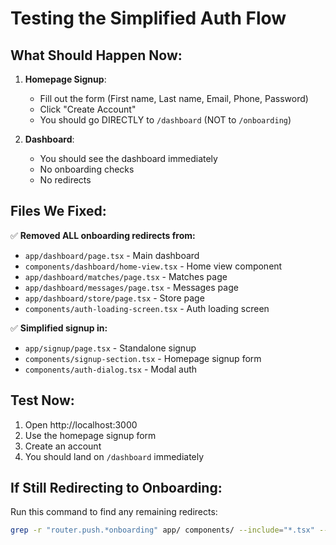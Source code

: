 # Testing the Simplified Auth Flow

## What Should Happen Now:

1. **Homepage Signup**:
   - Fill out the form (First name, Last name, Email, Phone, Password)
   - Click "Create Account"
   - You should go DIRECTLY to `/dashboard` (NOT to `/onboarding`)

2. **Dashboard**:
   - You should see the dashboard immediately
   - No onboarding checks
   - No redirects

## Files We Fixed:

✅ **Removed ALL onboarding redirects from:**
- `app/dashboard/page.tsx` - Main dashboard
- `components/dashboard/home-view.tsx` - Home view component
- `app/dashboard/matches/page.tsx` - Matches page
- `app/dashboard/messages/page.tsx` - Messages page  
- `app/dashboard/store/page.tsx` - Store page
- `components/auth-loading-screen.tsx` - Auth loading screen

✅ **Simplified signup in:**
- `app/signup/page.tsx` - Standalone signup
- `components/signup-section.tsx` - Homepage signup form
- `components/auth-dialog.tsx` - Modal auth

## Test Now:

1. Open http://localhost:3000
2. Use the homepage signup form
3. Create an account
4. You should land on `/dashboard` immediately

## If Still Redirecting to Onboarding:

Run this command to find any remaining redirects:
```bash
grep -r "router.push.*onboarding" app/ components/ --include="*.tsx" --include="*.ts"
``` 